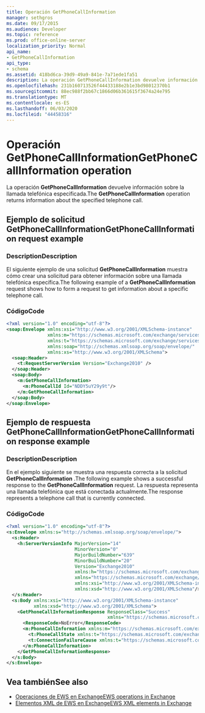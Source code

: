 ```yaml
---
title: Operación GetPhoneCallInformation
manager: sethgros
ms.date: 09/17/2015
ms.audience: Developer
ms.topic: reference
ms.prod: office-online-server
localization_priority: Normal
api_name:
- GetPhoneCallInformation
api_type:
- schema
ms.assetid: 418bd6ca-39d9-49a9-841e-7a71ede1fa51
description: La operación GetPhoneCallInformation devuelve información sobre la llamada telefónica especificada.
ms.openlocfilehash: 231b160713526f44433188e2b1e3bd98012370b1
ms.sourcegitcommit: 88ec988f2bb67c1866d06b361615f3674a24e795
ms.translationtype: MT
ms.contentlocale: es-ES
ms.lasthandoff: 06/03/2020
ms.locfileid: "44458316"
---
```

# <a name="getphonecallinformation-operation"></a><span data-ttu-id="0c8cc-103">Operación GetPhoneCallInformation</span><span class="sxs-lookup"><span data-stu-id="0c8cc-103">GetPhoneCallInformation operation</span></span>

<span data-ttu-id="0c8cc-104">La operación **GetPhoneCallInformation** devuelve información sobre la llamada telefónica especificada.</span><span class="sxs-lookup"><span data-stu-id="0c8cc-104">The **GetPhoneCallInformation** operation returns information about the specified telephone call.</span></span> 
  
## <a name="getphonecallinformation-request-example"></a><span data-ttu-id="0c8cc-105">Ejemplo de solicitud GetPhoneCallInformation</span><span class="sxs-lookup"><span data-stu-id="0c8cc-105">GetPhoneCallInformation request example</span></span>

### <a name="description"></a><span data-ttu-id="0c8cc-106">Description</span><span class="sxs-lookup"><span data-stu-id="0c8cc-106">Description</span></span>

<span data-ttu-id="0c8cc-107">El siguiente ejemplo de una solicitud **GetPhoneCallInformation** muestra cómo crear una solicitud para obtener información sobre una llamada telefónica específica.</span><span class="sxs-lookup"><span data-stu-id="0c8cc-107">The following example of a **GetPhoneCallInformation** request shows how to form a request to get information about a specific telephone call.</span></span> 
  
### <a name="code"></a><span data-ttu-id="0c8cc-108">Código</span><span class="sxs-lookup"><span data-stu-id="0c8cc-108">Code</span></span>

```xml
<?xml version="1.0" encoding="utf-8"?>
<soap:Envelope xmlns:xsi="http://www.w3.org/2001/XMLSchema-instance"
               xmlns:m="https://schemas.microsoft.com/exchange/services/2006/messages"
               xmlns:t="https://schemas.microsoft.com/exchange/services/2006/types"
               xmlns:soap="http://schemas.xmlsoap.org/soap/envelope/"
               xmlns:xs="http://www.w3.org/2001/XMLSchema">
  <soap:Header>
    <t:RequestServerVersion Version="Exchange2010" />
  </soap:Header>
  <soap:Body>
    <m:GetPhoneCallInformation>
      <m:PhoneCallId Id="NDDY5uY29y9t"/>
    </m:GetPhoneCallInformation>
  </soap:Body>
</soap:Envelope>
```

## <a name="getphonecallinformation-response-example"></a><span data-ttu-id="0c8cc-109">Ejemplo de respuesta GetPhoneCallInformation</span><span class="sxs-lookup"><span data-stu-id="0c8cc-109">GetPhoneCallInformation response example</span></span>

### <a name="description"></a><span data-ttu-id="0c8cc-110">Description</span><span class="sxs-lookup"><span data-stu-id="0c8cc-110">Description</span></span>

<span data-ttu-id="0c8cc-111">En el ejemplo siguiente se muestra una respuesta correcta a la solicitud **GetPhoneCallInformation** .</span><span class="sxs-lookup"><span data-stu-id="0c8cc-111">The following example shows a successful response to the **GetPhoneCallInformation** request.</span></span> <span data-ttu-id="0c8cc-112">La respuesta representa una llamada telefónica que está conectada actualmente.</span><span class="sxs-lookup"><span data-stu-id="0c8cc-112">The response represents a telephone call that is currently connected.</span></span> 
  
### <a name="code"></a><span data-ttu-id="0c8cc-113">Código</span><span class="sxs-lookup"><span data-stu-id="0c8cc-113">Code</span></span>

```xml
<?xml version="1.0" encoding="utf-8"?>
<s:Envelope xmlns:s="http://schemas.xmlsoap.org/soap/envelope/">
  <s:Header>
    <h:ServerVersionInfo MajorVersion="14" 
                         MinorVersion="0" 
                         MajorBuildNumber="639" 
                         MinorBuildNumber="20" 
                         Version="Exchange2010" 
                         xmlns:h="https://schemas.microsoft.com/exchange/services/2006/types" 
                         xmlns="https://schemas.microsoft.com/exchange/services/2006/types" 
                         xmlns:xsi="http://www.w3.org/2001/XMLSchema-instance" 
                         xmlns:xsd="http://www.w3.org/2001/XMLSchema"/>
  </s:Header>
  <s:Body xmlns:xsi="http://www.w3.org/2001/XMLSchema-instance" 
          xmlns:xsd="http://www.w3.org/2001/XMLSchema">
    <GetPhoneCallInformationResponse ResponseClass="Success" 
                                     xmlns="https://schemas.microsoft.com/exchange/services/2006/messages">
      <ResponseCode>NoError</ResponseCode>
      <m:PhoneCallInformation xmlns:m="https://schemas.microsoft.com/exchange/services/2006/messages">
        <t:PhoneCallState xmlns:t="https://schemas.microsoft.com/exchange/services/2006/types">Connected</t:PhoneCallState>
        <t:ConnectionFailureCause xmlns:t="https://schemas.microsoft.com/exchange/services/2006/types">None</t:ConnectionFailureCause>
      </m:PhoneCallInformation>
    </GetPhoneCallInformationResponse>
  </s:Body>
</s:Envelope>
```

## <a name="see-also"></a><span data-ttu-id="0c8cc-114">Vea también</span><span class="sxs-lookup"><span data-stu-id="0c8cc-114">See also</span></span>

- [<span data-ttu-id="0c8cc-115">Operaciones de EWS en Exchange</span><span class="sxs-lookup"><span data-stu-id="0c8cc-115">EWS operations in Exchange</span></span>](ews-operations-in-exchange.md)
- [<span data-ttu-id="0c8cc-116">Elementos XML de EWS en Exchange</span><span class="sxs-lookup"><span data-stu-id="0c8cc-116">EWS XML elements in Exchange</span></span>](ews-xml-elements-in-exchange.md)

